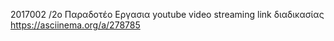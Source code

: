 2017002 /2ο Παραδοτέο
Εργασια youtube video streaming
link διαδικασίας https://asciinema.org/a/278785
